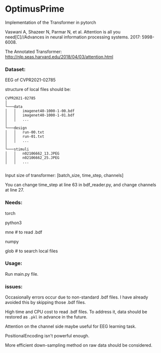 # OptimusPrime
Implementation of the Transformer in pytorch

Vaswani A, Shazeer N, Parmar N, et al. Attention is all you need[C]//Advances in neural information processing systems. 2017: 5998-6008.

The Annotated Transformer: http://nlp.seas.harvard.edu/2018/04/03/attention.html

### Dataset:

EEG of CVPR2021-02785

structure of local files should be:

```
CVPR2021-02785   
│
└───data
│   │   imagenet40-1000-1-00.bdf
│   │   imagenet40-1000-1-01.bdf
│   │   ...
│         
└───design
│   │   run-00.txt
│   │   run-01.txt
│   │   ...
│    
└───stimuli
│   │   n02106662_13.JPEG
│   │   n02106662_25.JPEG
│   │   ...
   
```

Input size of transformer: [batch_size, time_step, channels]

You can change time_step at line 63 in bdf_reader.py, and change channels at line 27.

### Needs:
torch

python3

mne   # to read .bdf

numpy

glob  # to search local files


### Usage:
Run main.py file.


### issues:

Occasionally errors occur due to non-standard .bdf files. I have already avoided this by skipping those .bdf files.

High time and CPU cost to read .bdf files. To address it, data should be restored as `.pkl` in advance in the future.

Attention on the channel side maybe useful for EEG learning task.

PositionalEncoding isn't powerful enough.

More efficient down-sampling method on raw data should be considered.

